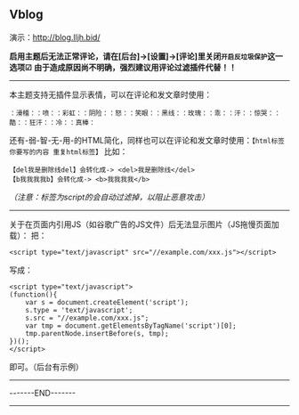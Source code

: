 Vblog
---

演示：http://blog.lljh.bid/

**启用主题后无法正常评论，请在[后台]->[设置]->[评论]里关闭```开启反垃圾保护```这一选项☑**
**由于造成原因尚不明确，强烈建议用评论过滤插件代替！！**

---

本主题支持无插件显示表情，可以在评论和发文章时使用：
```
：滑稽：：喷：：彩虹：：阴险：：怒：：笑眼：：黑线：：玫瑰：：乖：：汗：：惊哭：：酷：：狂汗：：冷：：真棒：
```
还有-弱-智-无-用-的HTML简化，同样也可以在评论和发文章时使用：```【html标签 你要写的内容 重复html标签】```
比如：
```
【del我是删除线del】会转化成-> <del>我是删除线</del>
【b我我我我b】会转化成-> <b>我我我我</b>
```
*（注意：标签为script的会自动过滤掉，以阻止恶意攻击）*

---

关于在页面内引用JS（如谷歌广告的JS文件）后无法显示图片（JS拖慢页面加载）：
把：
```
<script type="text/javascript" src="//example.com/xxx.js"></script>
```
写成：
```
<script type="text/javascript">
(function(){
    var s = document.createElement('script');
    s.type = 'text/javascript';
    s.src = "//example.com/xxx.js";
    var tmp = document.getElementsByTagName('script')[0];
    tmp.parentNode.insertBefore(s, tmp);
})();
</script>
```
即可。（后台有示例）

-----------------
-------END-------

-----------------